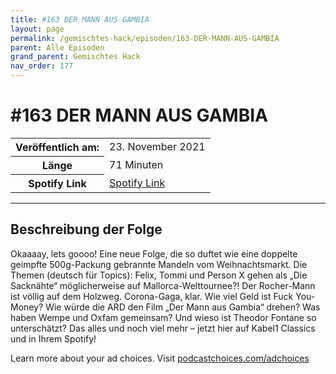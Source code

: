 ```yaml
---
title: #163 DER MANN AUS GAMBIA
layout: page
permalink: /gemischtes-hack/episoden/163-DER-MANN-AUS-GAMBIA
parent: Alle Episoden
grand_parent: Gemischtes Hack
nav_order: 177
---
```


# #163 DER MANN AUS GAMBIA
<table class="resp-table dcf-table dcf-table-responsive dcf-table-bordered dcf-table-striped dcf-w-100%">
                    <tbody>
                        <tr>
                            <th scope="row">Veröffentlich am:</th>
                            <td data-label="Veröffentlich am:">23. November 2021</td>
                        </tr>
                        <tr>
                            <th scope="row">Länge </th>
                            <td data-label="Länge ">71 Minuten</td>
                        </tr><tr>
                                <th scope="row">Spotify Link</th>
                                <td data-label="Spotify Link"><a href="https://open.spotify.com/episode/6yH9l5NbCmTGpPZE8wQOMM">Spotify Link</a></td>
                            </tr></tbody>
                </table>

***

## Beschreibung der Folge

<div>
<p>Okaaaay, lets goooo! Eine neue Folge, die so duftet wie eine doppelte geimpfte 500g-Packung gebrannte Mandeln vom Weihnachtsmarkt. Die Themen (deutsch für Topics): Felix, Tommi und Person X gehen als „Die Sacknähte“ möglicherweise auf Mallorca-Welttournee?! Der Rocher-Mann ist völlig auf dem Holzweg. Corona-Gaga, klar. Wie viel Geld ist Fuck You-Money? Wie würde die ARD den Film „Der Mann aus Gambia“ drehen? Was haben Wempe und Oxfam gemeinsam? Und wieso ist Theodor Fontane so unterschätzt? Das alles und noch viel mehr – jetzt hier auf Kabel1 Classics und in Ihrem Spotify!</p><p> </p><p>Learn more about your ad choices. Visit <a href="https://podcastchoices.com/adchoices">podcastchoices.com/adchoices</a></p>  
</div>

